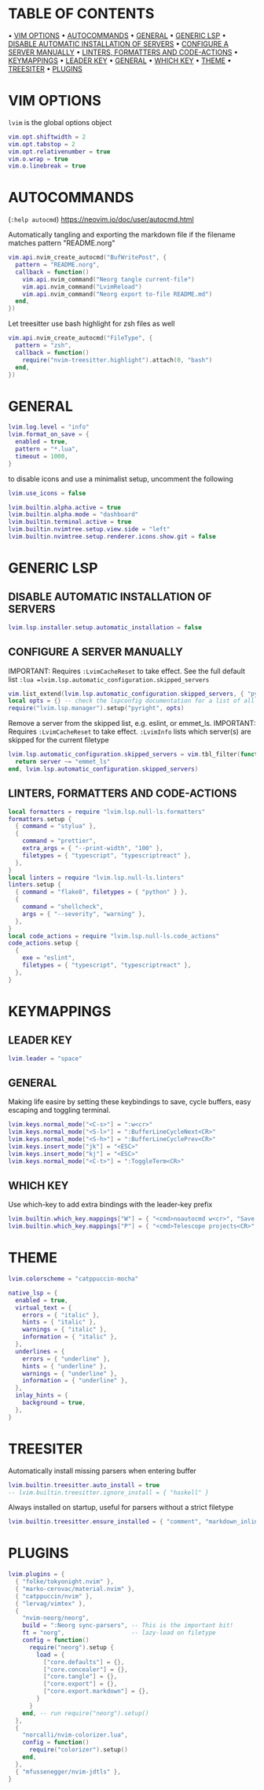 



# TABLE OF CONTENTS

• [VIM OPTIONS](#vim-options)
• [AUTOCOMMANDS](#autocommands)
• [GENERAL](#general)
• [GENERIC LSP](#generic-lsp)
• [DISABLE AUTOMATIC INSTALLATION OF SERVERS](#disable-automatic-installation-of-servers)
• [CONFIGURE A SERVER MANUALLY](#configure-a-server-manually)
• [LINTERS, FORMATTERS AND CODE-ACTIONS](#linters-formatters-and-code-actions)
• [KEYMAPPINGS](#keymappings)
• [LEADER KEY](#leader-key)
• [GENERAL](#general)
• [WHICH KEY](#which-key)
• [THEME](#theme)
• [TREESITER](#treesiter)
• [PLUGINS](#plugins)


# VIM OPTIONS

`lvim` is the global options object
```lua
vim.opt.shiftwidth = 2
vim.opt.tabstop = 2
vim.opt.relativenumber = true
vim.o.wrap = true
vim.o.linebreak = true
```



# AUTOCOMMANDS

(`:help autocmd`) https://neovim.io/doc/user/autocmd.html

Automatically tangling and exporting the markdown file if the filename matches pattern "README.norg"
```lua
vim.api.nvim_create_autocmd("BufWritePost", {
  pattern = "README.norg",
  callback = function()
    vim.api.nvim_command("Neorg tangle current-file")
    vim.api.nvim_command("LvimReload")
    vim.api.nvim_command("Neorg export to-file README.md")
  end,
})
```

Let treesitter use bash highlight for zsh files as well
```lua
vim.api.nvim_create_autocmd("FileType", {
  pattern = "zsh",
  callback = function()
    require("nvim-treesitter.highlight").attach(0, "bash")
  end,
})
```


# GENERAL

```lua
lvim.log.level = "info"
lvim.format_on_save = {
  enabled = true,
  pattern = "*.lua",
  timeout = 1000,
}
```

to disable icons and use a minimalist setup, uncomment the following
``` lua
lvim.use_icons = false
```

```lua
lvim.builtin.alpha.active = true
lvim.builtin.alpha.mode = "dashboard"
lvim.builtin.terminal.active = true
lvim.builtin.nvimtree.setup.view.side = "left"
lvim.builtin.nvimtree.setup.renderer.icons.show.git = false
```


# GENERIC LSP

## DISABLE AUTOMATIC INSTALLATION OF SERVERS


``` lua
lvim.lsp.installer.setup.automatic_installation = false
```


## CONFIGURE A SERVER MANUALLY

IMPORTANT: Requires `:LvimCacheReset` to take effect. See the full default list `:lua =lvim.lsp.automatic_configuration.skipped_servers`

``` lua
vim.list_extend(lvim.lsp.automatic_configuration.skipped_servers, { "pyright", "jdtls" })
local opts = {} -- check the lspconfig documentation for a list of all possible options
require("lvim.lsp.manager").setup("pyright", opts)
```

Remove a server from the skipped list, e.g. eslint, or emmet_ls. IMPORTANT: Requires `:LvimCacheReset` to take effect. `:LvimInfo` lists which server(s) are skipped for the current filetype

``` lua
lvim.lsp.automatic_configuration.skipped_servers = vim.tbl_filter(function(server)
  return server ~= "emmet_ls"
end, lvim.lsp.automatic_configuration.skipped_servers)
```


## LINTERS, FORMATTERS AND CODE-ACTIONS


``` lua
local formatters = require "lvim.lsp.null-ls.formatters"
formatters.setup {
  { command = "stylua" },
  {
    command = "prettier",
    extra_args = { "--print-width", "100" },
    filetypes = { "typescript", "typescriptreact" },
  },
}
local linters = require "lvim.lsp.null-ls.linters"
linters.setup {
  { command = "flake8", filetypes = { "python" } },
  {
    command = "shellcheck",
    args = { "--severity", "warning" },
  },
}
local code_actions = require "lvim.lsp.null-ls.code_actions"
code_actions.setup {
  {
    exe = "eslint",
    filetypes = { "typescript", "typescriptreact" },
  },
}
```


# KEYMAPPINGS

## LEADER KEY

```lua
lvim.leader = "space"
```


## GENERAL

Making life easire by setting these keybindings to save, cycle buffers, easy escaping and toggling terminal.

```lua
lvim.keys.normal_mode["<C-s>"] = ":w<cr>"
lvim.keys.normal_mode["<S-l>"] = ":BufferLineCycleNext<CR>"
lvim.keys.normal_mode["<S-h>"] = ":BufferLineCyclePrev<CR>"
lvim.keys.insert_mode["jk"] = "<ESC>"
lvim.keys.insert_mode["kj"] = "<ESC>"
lvim.keys.normal_mode["<C-t>"] = ":ToggleTerm<CR>"
```


## WHICH KEY

Use which-key to add extra bindings with the leader-key prefix

``` lua
lvim.builtin.which_key.mappings["W"] = { "<cmd>noautocmd w<cr>", "Save without formatting" }
lvim.builtin.which_key.mappings["P"] = { "<cmd>Telescope projects<CR>", "Projects" }
```


# THEME

```lua
lvim.colorscheme = "catppuccin-mocha"

native_lsp = {
  enabled = true,
  virtual_text = {
    errors = { "italic" },
    hints = { "italic" },
    warnings = { "italic" },
    information = { "italic" },
  },
  underlines = {
    errors = { "underline" },
    hints = { "underline" },
    warnings = { "underline" },
    information = { "underline" },
  },
  inlay_hints = {
    background = true,
  },
}
```


# TREESITER

Automatically install missing parsers when entering buffer
```lua
lvim.builtin.treesitter.auto_install = true
-- lvim.builtin.treesitter.ignore_install = { "haskell" }
```

Always installed on startup, useful for parsers without a strict filetype
``` lua
lvim.builtin.treesitter.ensure_installed = { "comment", "markdown_inline", "regex" }
```


# PLUGINS

```lua
lvim.plugins = {
  { "folke/tokyonight.nvim" },
  { "marko-cerovac/material.nvim" },
  { "catppuccin/nvim" },
  { "lervag/vimtex" },
  {
    "nvim-neorg/neorg",
    build = ":Neorg sync-parsers", -- This is the important bit!
    ft = "norg",                   -- lazy-load on filetype
    config = function()
      require("neorg").setup {
        load = {
          ["core.defaults"] = {},
          ["core.concealer"] = {},
          ["core.tangle"] = {},
          ["core.export"] = {},
          ["core.export.markdown"] = {},
        }
      }
    end, -- run require("neorg").setup()
  },
  {
    "norcalli/nvim-colorizer.lua",
    config = function()
      require("colorizer").setup()
    end,
  },
  { "mfussenegger/nvim-jdtls" },
}
```
